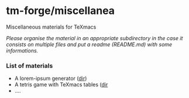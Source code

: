# tm-forge/miscellanea

Miscellaneous materials for TeXmacs

*Please organise the material in an appropriate subdirectory in the case it consists on multiple files and put a readme (README.md) with some informations.*

### List of materials

  * A lorem-ipsum generator ([dir](./lorem-ipsum))
  * A tetris game with TeXmacs tables ([dir](./tetris)
  * ....




